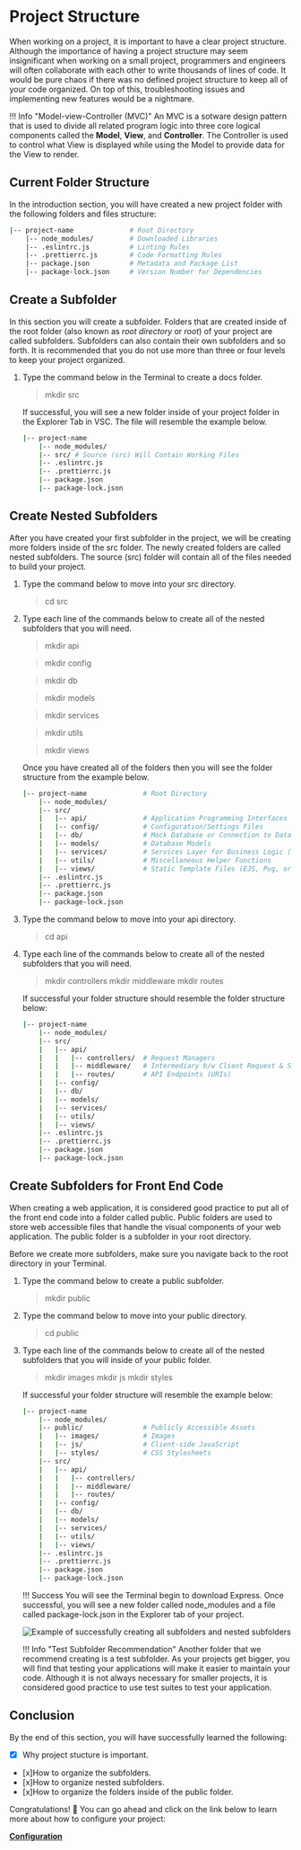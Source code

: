 # Project Structure

When working on a project, it is important to have a clear project structure. Although the importance of having a project structure may seem insignificant when working on a small project, programmers and engineers will often collaborate with each other to write thousands of lines of code. It would be pure chaos if there was no defined project structure to keep all of your code organized. On top of this, troubleshooting issues and implementing new features would be a nightmare.

!!! Info "Model-view-Controller (MVC)"
    An MVC is a sotware design pattern that is used to divide all related program logic into three core logical components called the **Model**, **View**, and **Controller**.
    The Controller is used to control what View is displayed while using the Model to provide data for the View to render.

## Current Folder Structure

In the introduction section, you will have created a new project folder with the following folders and files structure:

```bash
|-- project-name              # Root Directory
    |-- node_modules/         # Downloaded Libraries
    |-- .eslintrc.js          # Linting Rules 
    |-- .prettierrc.js        # Code Formatting Rules
    |-- package.json          # Metadata and Package List
    |-- package-lock.json     # Version Number for Dependencies
```

## Create a Subfolder

In this section you will create a subfolder. Folders that are created inside of the root folder (also known as *root directory* or *root*) of your project are called subfolders. Subfolders can also contain their own subfolders and so forth. It is recommended that you do not use more than three or four levels to keep your project organized.

1. Type the command below in the Terminal to create a docs folder.
   > mkdir src

   If successful, you will see a new folder inside of your project folder in the Explorer Tab in VSC. The file will resemble the example below.

    ```bash
    |-- project-name
        |-- node_modules/
        |-- src/ # Source (src) Will Contain Working Files
        |-- .eslintrc.js
        |-- .prettierrc.js
        |-- package.json
        |-- package-lock.json
    ```

## Create Nested Subfolders

After you have created your first subfolder in the project, we will be creating more folders inside of the src folder. The newly created folders are called nested subfolders. The source (src) folder will contain all of the files needed to build your project.

1. Type the command below to move into your src directory.
   > cd src

2. Type each line of the commands below to create all of the nested subfolders that you will need.
    > mkdir api

    > mkdir config

    > mkdir db

    > mkdir models

    > mkdir services

    > mkdir utils

    > mkdir views

    Once you have created all of the folders then you will see the folder structure from the example below.

    ```bash
    |-- project-name              # Root Directory
        |-- node_modules/
        |-- src/
        |   |-- api/              # Application Programming Interfaces
        |   |-- config/           # Configuration/Settings Files
        |   |-- db/               # Mock Database or Connection to Database
        |   |-- models/           # Database Models
        |   |-- services/         # Services Layer for Business Logic (Talks to Database)
        |   |-- utils/            # Miscellaneous Helper Functions
        |   |-- views/            # Static Template Files (EJS, Pug, or Mustache)
        |-- .eslintrc.js
        |-- .prettierrc.js
        |-- package.json
        |-- package-lock.json
    ```

3. Type the command below to move into your api directory.
    > cd api

4. Type each line of the commands below to create all of the nested subfolders that you will need.
    > mkdir controllers
    > mkdir middleware
    > mkdir routes

    If successful your folder structure should resemble the folder structure below:

    ```bash
    |-- project-name
        |-- node_modules/
        |-- src/
        |   |-- api/
        |   |   |-- controllers/  # Request Managers
        |   |   |-- middleware/   # Intermediary b/w Client Request & Server Response
        |   |   |-- routes/       # API Endpoints (URIs)
        |   |-- config/
        |   |-- db/
        |   |-- models/
        |   |-- services/
        |   |-- utils/
        |   |-- views/
        |-- .eslintrc.js
        |-- .prettierrc.js
        |-- package.json
        |-- package-lock.json
    ```

## Create Subfolders for Front End Code

When creating a web application, it is considered good practice to put all of the front end code into a folder called public. Public folders are used to store web accessible files that handle the visual components of your web application. The public folder is a subfolder in your root directory.

Before we create more subfolders, make sure you navigate back to the root directory in your Terminal.

1. Type the command below to create a public subfolder.
    > mkdir public

2. Type the command below to move into your public directory.
   > cd public

3. Type each line of the commands below to create all of the nested subfolders that you will inside of your public folder.
    > mkdir images
    > mkdir js
    > mkdir styles

    If successful your folder structure will resemble the example below:

    ```bash
    |-- project-name
        |-- node_modules/
        |-- public/               # Publicly Accessible Assets
        |   |-- images/           # Images
        |   |-- js/               # Client-side JavaScript
        |   |-- styles/           # CSS Stylesheets   
        |-- src/
        |   |-- api/
        |   |   |-- controllers/
        |   |   |-- middleware/
        |   |   |-- routes/
        |   |-- config/
        |   |-- db/
        |   |-- models/
        |   |-- services/
        |   |-- utils/
        |   |-- views/
        |-- .eslintrc.js
        |-- .prettierrc.js
        |-- package.json
        |-- package-lock.json
    ```

    !!! Success
    You will see the Terminal begin to download Express. Once successful, you will see a new folder called node_modules and a file called package-lock.json in the Explorer tab of your project.

    ![Example of successfully creating all subfolders and nested subfolders](images/project-structure.png)

    !!! Info "Test Subfolder Recommendation"
    Another folder that we recommend creating is a test subfolder. As your projects get bigger, you will find that testing your applications will make it easier to maintain your code. Although it is not always necessary for smaller projects, it is considered good practice to use test suites to test your application.

## Conclusion

By the end of this section, you will have successfully learned the following:

- [x] Why project stucture is important.
- [x]How to organize the subfolders.
- [x]How to organize nested subfolders.
- [x]How to organize the folders inside of the public folder.

Congratulations! 🎉 You can go ahead and click on the link below to learn more about how to configure your project:

**[Configuration](/pages/config)**

